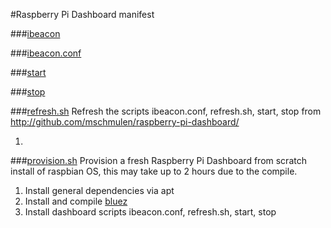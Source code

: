#Raspberry Pi Dashboard manifest


###[ibeacon](https://github.com/mschmulen/raspberry-pi-dashboard/blob/master/ibeacon)


###[ibeacon.conf](https://github.com/mschmulen/raspberry-pi-dashboard/blob/master/ibeacon.conf)

###[start](https://github.com/mschmulen/raspberry-pi-dashboard/blob/master/start)

###[stop](https://github.com/mschmulen/raspberry-pi-dashboard/blob/master/stop)


###[refresh.sh](https://github.com/mschmulen/raspberry-pi-dashboard/blob/master/refresh.sh)
Refresh the scripts ibeacon.conf, refresh.sh, start, stop from http://github.com/mschmulen/raspberry-pi-dashboard/

1.


###[provision.sh](https://github.com/mschmulen/raspberry-pi-dashboard/blob/master/provision.sh)
Provision a fresh Raspberry Pi Dashboard from scratch install of raspbian OS, this may take up to 2 hours due to the compile.

1. Install general dependencies via apt
1. Install and compile [bluez](http://www.kernel.org/pub/linux/bluetooth/bluez-5.8.tar.xz)
1. Install dashboard scripts ibeacon.conf, refresh.sh, start, stop







